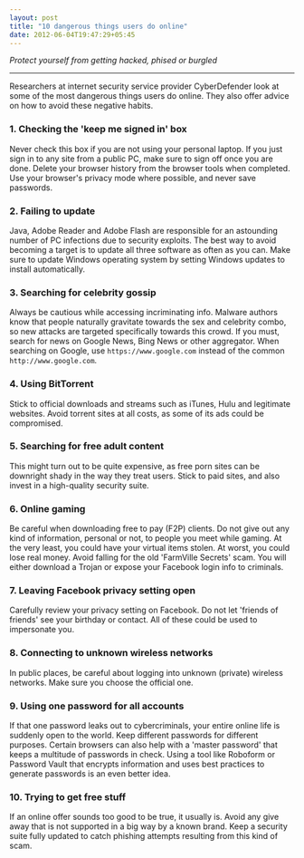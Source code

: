 ```yaml
---
layout: post
title: "10 dangerous things users do online"
date: 2012-06-04T19:47:29+05:45
---
```


*Protect yourself from getting hacked, phised or burgled*

---

Researchers at internet security service provider CyberDefender look at some of the most dangerous things users do online. They also offer advice on how to avoid these negative habits.

### 1. Checking the 'keep me signed in' box

Never check this box if you are not using your personal laptop. If you just sign in to any site from a public PC, make sure to sign off once you are done. Delete your browser history from the browser tools when completed. Use your browser's privacy mode where possible, and never save passwords.

### 2. Failing to update

Java, Adobe Reader and Adobe Flash are responsible for an astounding number of PC infections due to security exploits. The best way to avoid becoming a target is to update all three software as often as you can. Make sure to update Windows operating system by setting Windows updates to install automatically.

### 3. Searching for celebrity gossip

Always be cautious while accessing incriminating info. Malware authors know that people naturally gravitate towards the sex and celebrity combo, so new attacks are targeted specifically towards this crowd. If you must, search for news on Google News, Bing News or other aggregator. When searching on Google, use `https://www.google.com` instead of the common `http://www.google.com`.

### 4. Using BitTorrent

Stick to official downloads and streams such as iTunes, Hulu and legitimate websites. Avoid torrent sites at all costs, as some of its ads could be compromised.

### 5. Searching for free adult content

This might turn out to be quite expensive, as free porn sites can be downright shady in the way they treat users. Stick to paid sites, and also invest in a high-quality security suite.

### 6. Online gaming

Be careful when downloading free to pay (F2P) clients. Do not give out any kind of information, personal or not, to people you meet while gaming. At the very least, you could have your virtual items stolen. At worst, you could lose real money. Avoid falling for the old 'FarmVille Secrets' scam. You will either download a Trojan or expose your Facebook login info to criminals.

### 7. Leaving Facebook privacy setting open

Carefully review your privacy setting on Facebook. Do not let 'friends of friends' see your birthday or contact. All of these could be used to impersonate you.

### 8. Connecting to unknown wireless networks

In public places, be careful about logging into unknown (private) wireless networks. Make sure you choose the official one.

### 9. Using one password for all accounts

If that one password leaks out to cybercriminals, your entire online life is suddenly open to the world. Keep different passwords for different purposes. Certain browsers can also help with a 'master password' that keeps a multitude of passwords in check. Using a tool like Roboform or Password Vault that encrypts information and uses best practices to generate passwords is an even better idea.

### 10. Trying to get free stuff

If an online offer sounds too good to be true, it usually is. Avoid any give away that is not supported in a big way by a known brand. Keep a security suite fully updated to catch phishing attempts resulting from this kind of scam.
